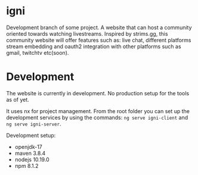 

# igni

Development branch of some project. A website that can host a community oriented towards watching livestreams. Inspired by strims.gg, this community website will offer features such as: live chat, different platforms stream embedding and oauth2 integration with other platforms such as gmail, twitchtv etc(soon).

# Development

The website is currently in development. No production setup for the tools as of yet.

It uses nx for project management. From the root folder you can set up the development services by using the commands: `ng serve igni-client` and `ng serve igni-server`.

Development setup:
- openjdk-17
- maven 3.8.4
- nodejs 10.19.0
- npm 8.1.2
